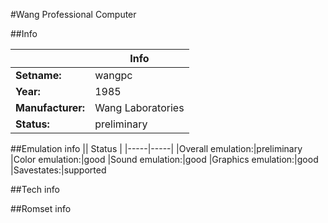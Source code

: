 #Wang Professional Computer

##Info

||Info|
|-----|-----|
|**Setname:**|wangpc
|**Year:**|1985
|**Manufacturer:**|Wang Laboratories
|**Status:**|preliminary

##Emulation info
|| Status |
|-----|-----|
|Overall emulation:|preliminary
|Color emulation:|good
|Sound emulation:|good
|Graphics emulation:|good
|Savestates:|supported

##Tech info

##Romset info

<!--- START OF EDITED COMMENT DO NOT TOUCH TEXT ABOVE-->
